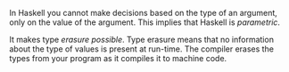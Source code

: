 
In Haskell you cannot make decisions based on the type of an argument,
only on the value of the argument.  This implies that Haskell is
*parametric*.

It makes type *erasure possible*. Type erasure means that no information
about the type of values is present at run-time. The compiler erases
the types from your program as it compiles it to machine code.
